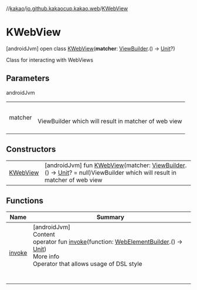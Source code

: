//[kakao](../../../index.md)/[io.github.kakaocup.kakao.web](../index.md)/[KWebView](index.md)



# KWebView  
 [androidJvm] open class [KWebView](index.md)(**matcher**: [ViewBuilder](../../io.github.kakaocup.kakao.common.builders/-view-builder/index.md).() -> [Unit](https://kotlinlang.org/api/latest/jvm/stdlib/kotlin/-unit/index.html)?)

Class for interacting with WebViews

   


## Parameters  
  
androidJvm  
  
| | |
|---|---|
| <a name="io.github.kakaocup.kakao.web/KWebView///PointingToDeclaration/"></a>matcher| <a name="io.github.kakaocup.kakao.web/KWebView///PointingToDeclaration/"></a><br><br>ViewBuilder which will result in matcher of web view<br><br>|
  


## Constructors  
  
| | |
|---|---|
| <a name="io.github.kakaocup.kakao.web/KWebView/KWebView/#kotlin.Function1[io.github.kakaocup.kakao.common.builders.ViewBuilder,kotlin.Unit]?/PointingToDeclaration/"></a>[KWebView](-k-web-view.md)| <a name="io.github.kakaocup.kakao.web/KWebView/KWebView/#kotlin.Function1[io.github.kakaocup.kakao.common.builders.ViewBuilder,kotlin.Unit]?/PointingToDeclaration/"></a> [androidJvm] fun [KWebView](-k-web-view.md)(matcher: [ViewBuilder](../../io.github.kakaocup.kakao.common.builders/-view-builder/index.md).() -> [Unit](https://kotlinlang.org/api/latest/jvm/stdlib/kotlin/-unit/index.html)? = null)ViewBuilder which will result in matcher of web view   <br>|


## Functions  
  
|  Name |  Summary | 
|---|---|
| <a name="io.github.kakaocup.kakao.web/KWebView/invoke/#kotlin.Function1[io.github.kakaocup.kakao.web.WebElementBuilder,kotlin.Unit]/PointingToDeclaration/"></a>[invoke](invoke.md)| <a name="io.github.kakaocup.kakao.web/KWebView/invoke/#kotlin.Function1[io.github.kakaocup.kakao.web.WebElementBuilder,kotlin.Unit]/PointingToDeclaration/"></a>[androidJvm]  <br>Content  <br>operator fun [invoke](invoke.md)(function: [WebElementBuilder](../-web-element-builder/index.md).() -> [Unit](https://kotlinlang.org/api/latest/jvm/stdlib/kotlin/-unit/index.html))  <br>More info  <br>Operator that allows usage of DSL style  <br><br><br>|

